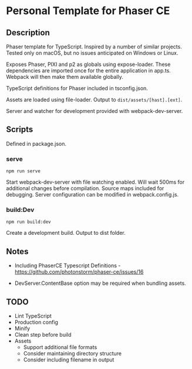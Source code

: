 # Personal Template for Phaser CE

## Description
Phaser template for TypeScript. Inspired by a number of similar projects. Tested only on macOS, but no issues anticipated on Windows or Linux.

Exposes Phaser, PIXI and p2 as globals using expose-loader. These dependencies are imported once for the entire application in app.ts. Webpack will then make them available globally.

TypeScript definitions for Phaser included in tsconfig.json.

Assets are loaded using file-loader. Output to ```dist/assets/[hast].[ext]```.

Server and watcher for development provided with webpack-dev-server.

## Scripts

Defined in package.json.

### serve

```npm run serve```

Start webpack-dev-server with file watching enabled. Will wait 500ms for additional changes before compilation. Source maps included for debugging. Server configuration can be modified in webpack.config.js.

### build:Dev

```npm run build:dev```

Create a development build. Output to dist folder.

## Notes
- Including PhaserCE Typescript Definitions - https://github.com/photonstorm/phaser-ce/issues/16

- DevServer.ContentBase option may be required when bundling assets.

## TODO
- Lint TypeScript
- Production config
- Minify
- Clean step before build
- Assets
    - Support additional file formats
    - Consider maintaining directory structure
    - Consider including filename in output